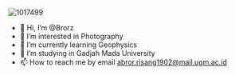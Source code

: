 ![1017499](https://user-images.githubusercontent.com/111769284/188486174-85900d1e-dd82-4d98-983c-731088dab8f3.jpg)
- 👋 Hi, I’m @Brorz
- 👀 I’m interested in Photography
- 🌱 I’m currently learning Geophysics
- 💞️ I’m studying in Gadjah Mada University
- 📫 How to reach me by email abror.risang1902@mail.ugm.ac.id
